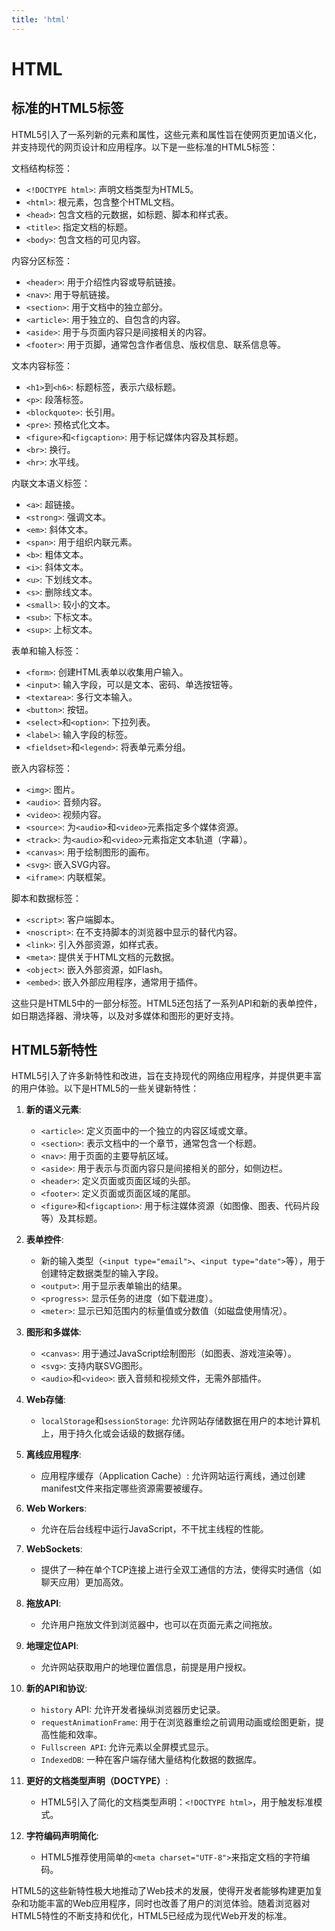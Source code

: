```yaml
---
title: 'html'
---
```


# HTML

## 标准的HTML5标签

HTML5引入了一系列新的元素和属性，这些元素和属性旨在使网页更加语义化，并支持现代的网页设计和应用程序。以下是一些标准的HTML5标签：

文档结构标签：

- `<!DOCTYPE html>`: 声明文档类型为HTML5。
- `<html>`: 根元素，包含整个HTML文档。
- `<head>`: 包含文档的元数据，如标题、脚本和样式表。
- `<title>`: 指定文档的标题。
- `<body>`: 包含文档的可见内容。

内容分区标签：

- `<header>`: 用于介绍性内容或导航链接。
- `<nav>`: 用于导航链接。
- `<section>`: 用于文档中的独立部分。
- `<article>`: 用于独立的、自包含的内容。
- `<aside>`: 用于与页面内容只是间接相关的内容。
- `<footer>`: 用于页脚，通常包含作者信息、版权信息、联系信息等。

文本内容标签：

- `<h1>`到`<h6>`: 标题标签，表示六级标题。
- `<p>`: 段落标签。
- `<blockquote>`: 长引用。
- `<pre>`: 预格式化文本。
- `<figure>`和`<figcaption>`: 用于标记媒体内容及其标题。
- `<br>`: 换行。
- `<hr>`: 水平线。

内联文本语义标签：

- `<a>`: 超链接。
- `<strong>`: 强调文本。
- `<em>`: 斜体文本。
- `<span>`: 用于组织内联元素。
- `<b>`: 粗体文本。
- `<i>`: 斜体文本。
- `<u>`: 下划线文本。
- `<s>`: 删除线文本。
- `<small>`: 较小的文本。
- `<sub>`: 下标文本。
- `<sup>`: 上标文本。

表单和输入标签：

- `<form>`: 创建HTML表单以收集用户输入。
- `<input>`: 输入字段，可以是文本、密码、单选按钮等。
- `<textarea>`: 多行文本输入。
- `<button>`: 按钮。
- `<select>`和`<option>`: 下拉列表。
- `<label>`: 输入字段的标签。
- `<fieldset>`和`<legend>`: 将表单元素分组。

嵌入内容标签：

- `<img>`: 图片。
- `<audio>`: 音频内容。
- `<video>`: 视频内容。
- `<source>`: 为`<audio>`和`<video>`元素指定多个媒体资源。
- `<track>`: 为`<audio>`和`<video>`元素指定文本轨道（字幕）。
- `<canvas>`: 用于绘制图形的画布。
- `<svg>`: 嵌入SVG内容。
- `<iframe>`: 内联框架。

脚本和数据标签：

- `<script>`: 客户端脚本。
- `<noscript>`: 在不支持脚本的浏览器中显示的替代内容。
- `<link>`: 引入外部资源，如样式表。
- `<meta>`: 提供关于HTML文档的元数据。
- `<object>`: 嵌入外部资源，如Flash。
- `<embed>`: 嵌入外部应用程序，通常用于插件。

这些只是HTML5中的一部分标签。HTML5还包括了一系列API和新的表单控件，如日期选择器、滑块等，以及对多媒体和图形的更好支持。

## HTML5新特性

HTML5引入了许多新特性和改进，旨在支持现代的网络应用程序，并提供更丰富的用户体验。以下是HTML5的一些关键新特性：

1. **新的语义元素**:

   - `<article>`: 定义页面中的一个独立的内容区域或文章。
   - `<section>`: 表示文档中的一个章节，通常包含一个标题。
   - `<nav>`: 用于页面的主要导航区域。
   - `<aside>`: 用于表示与页面内容只是间接相关的部分，如侧边栏。
   - `<header>`: 定义页面或页面区域的头部。
   - `<footer>`: 定义页面或页面区域的尾部。
   - `<figure>`和`<figcaption>`: 用于标注媒体资源（如图像、图表、代码片段等）及其标题。

2. **表单控件**:

   - 新的输入类型（`<input type="email">`、`<input type="date">`等），用于创建特定数据类型的输入字段。
   - `<output>`: 用于显示表单输出的结果。
   - `<progress>`: 显示任务的进度（如下载进度）。
   - `<meter>`: 显示已知范围内的标量值或分数值（如磁盘使用情况）。

3. **图形和多媒体**:

   - `<canvas>`: 用于通过JavaScript绘制图形（如图表、游戏渲染等）。
   - `<svg>`: 支持内联SVG图形。
   - `<audio>`和`<video>`: 嵌入音频和视频文件，无需外部插件。

4. **Web存储**:

   - `localStorage`和`sessionStorage`: 允许网站存储数据在用户的本地计算机上，用于持久化或会话级的数据存储。

5. **离线应用程序**:

   - 应用程序缓存（Application Cache）: 允许网站运行离线，通过创建manifest文件来指定哪些资源需要被缓存。

6. **Web Workers**:

   - 允许在后台线程中运行JavaScript，不干扰主线程的性能。

7. **WebSockets**:

   - 提供了一种在单个TCP连接上进行全双工通信的方法，使得实时通信（如聊天应用）更加高效。

8. **拖放API**:

   - 允许用户拖放文件到浏览器中，也可以在页面元素之间拖放。

9. **地理定位API**:

   - 允许网站获取用户的地理位置信息，前提是用户授权。

10. **新的API和协议**:

    - `history` API: 允许开发者操纵浏览器历史记录。
    - `requestAnimationFrame`: 用于在浏览器重绘之前调用动画或绘图更新，提高性能和效率。
    - `Fullscreen API`: 允许元素以全屏模式显示。
    - `IndexedDB`: 一种在客户端存储大量结构化数据的数据库。

11. **更好的文档类型声明（DOCTYPE）**:

    - HTML5引入了简化的文档类型声明：`<!DOCTYPE html>`，用于触发标准模式。

12. **字符编码声明简化**:
    - HTML5推荐使用简单的`<meta charset="UTF-8">`来指定文档的字符编码。

HTML5的这些新特性极大地推动了Web技术的发展，使得开发者能够构建更加复杂和功能丰富的Web应用程序，同时也改善了用户的浏览体验。随着浏览器对HTML5特性的不断支持和优化，HTML5已经成为现代Web开发的标准。
